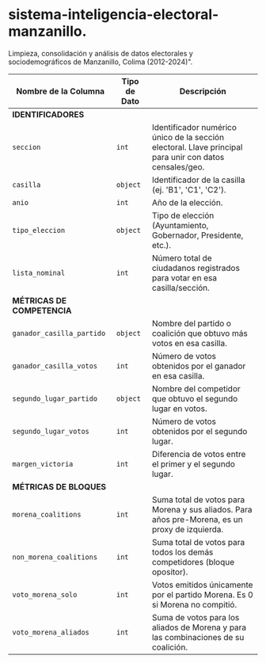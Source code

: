 # sistema-inteligencia-electoral-manzanillo.
Limpieza, consolidación y análisis de datos electorales y sociodemográficos de Manzanillo, Colima (2012-2024)".

| Nombre de la Columna      | Tipo de Dato | Descripción                                                                                               |
| ------------------------- | ------------ | --------------------------------------------------------------------------------------------------------- |
| **IDENTIFICADORES** |              |                                                                                                           |
| `seccion`                 | `int`      | Identificador numérico único de la sección electoral. Llave principal para unir con datos censales/geo. |
| `casilla`                 | `object`     | Identificador de la casilla (ej. 'B1', 'C1', 'C2').                                                         |
| `anio`                    | `int`      | Año de la elección.                                                                                       |
| `tipo_eleccion`           | `object`     | Tipo de elección (Ayuntamiento, Gobernador, Presidente, etc.).                                            |
| `lista_nominal`           | `int`      | Número total de ciudadanos registrados para votar en esa casilla/sección.                                    |
| **MÉTRICAS DE COMPETENCIA** | | |
| `ganador_casilla_partido` | `object`     | Nombre del partido o coalición que obtuvo más votos en esa casilla.                                       |
| `ganador_casilla_votos`   | `int`      | Número de votos obtenidos por el ganador en esa casilla.                                                  |
| `segundo_lugar_partido`   | `object`     | Nombre del competidor que obtuvo el segundo lugar en votos.                                               |
| `segundo_lugar_votos`     | `int`      | Número de votos obtenidos por el segundo lugar.                                                           |
| `margen_victoria`         | `int`      | Diferencia de votos entre el primer y el segundo lugar.                                                   |
| **MÉTRICAS DE BLOQUES** | | |
| `morena_coalitions`       | `int`      | Suma total de votos para Morena y sus aliados. Para años pre-Morena, es un proxy de izquierda. |
| `non_morena_coalitions`   | `int`      | Suma total de votos para todos los demás competidores (bloque opositor).                               |
| `voto_morena_solo`        | `int`      | Votos emitidos únicamente por el partido Morena. Es 0 si Morena no compitió.                  |
| `voto_morena_aliados`     | `int`      | Suma de votos para los aliados de Morena y para las combinaciones de su coalición.                        |